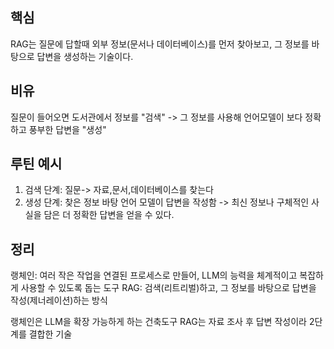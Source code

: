 ## 핵심
RAG는 질문에 답할때 외부 정보(문서나 데이터베이스)를 먼저 찾아보고, 그 정보를 바탕으로 답변을 생성하는 기술이다.

## 비유
질문이 들어오면 도서관에서 정보를 "검색" -> 그 정보를 사용해 언어모델이 보다 정확하고 풍부한 답변을 "생성"

## 루틴 예시
1. 검색 단계: 질문-> 자료,문서,데이터베이스를 찾는다
2. 생성 단계: 찾은 정보 바탕 언어 모델이 답변을 작성함
-> 최신 정보나 구체적인 사실을 담은 더 정확한 답변을 얻을 수 있다.

## 정리
랭체인: 여러 작은 작업을 연결된 프로세스로 만들어, LLM의 능력을 체계적이고 복잡하게 사용할 수 있도록 돕는 도구
RAG: 검색(리트리벌)하고, 그 정보를 바탕으로 답변을 작성(제너레이션)하는 방식

랭체인은 LLM을 확장 가능하게 하는 건축도구
RAG는 자료 조사 후 답변 작성이라 2단계를 결합한 기술